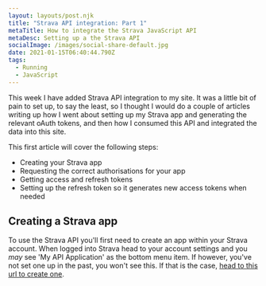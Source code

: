 ```yaml
---
layout: layouts/post.njk
title: "Strava API integration: Part 1"
metaTitle: How to integrate the Strava JavaScript API
metaDesc: Setting up a the Strava API
socialImage: /images/social-share-default.jpg
date: 2021-01-15T06:40:44.790Z
tags:
  - Running
  - JavaScript
---
```

This week I have added Strava API integration to my site. It was a little bit of pain to set up, to say the least, so I thought I would do a couple of articles writing up how I went about setting up my Strava app and generating the relevant oAuth tokens, and then how I consumed this API and integrated the data into this site.

This first article will cover the following steps:

* Creating your Strava app
* Requesting the correct authorisations for your app
* Getting access and refresh tokens
* Setting up the refresh token so it generates new access tokens when needed

## Creating a Strava app

To use the Strava API you'll first need to create an app within your Strava account. When logged into Strava head to your account settings and you _may_ see 'My API Application' as the bottom menu item. If however, you've not set one up in the past, you won't see this. If that is the case, [head to this url to create one](https://www.strava.com/settings/api).
